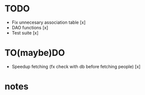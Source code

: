 # TODO

- Fix unnecesary association table [x]
- DAO functions [x]
- Test suite [x]

# TO(maybe)DO

- Speedup fetching (fx check with db before fetching people) [x]

# notes





